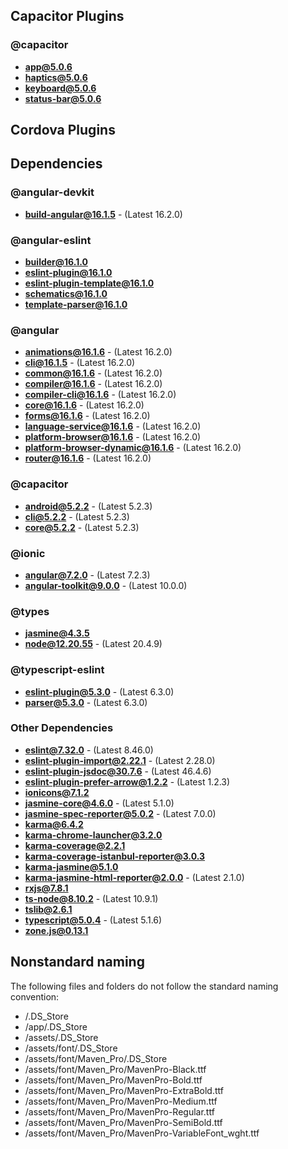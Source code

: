 ## Capacitor Plugins

### @capacitor
- **app@5.0.6**
- **haptics@5.0.6**
- **keyboard@5.0.6**
- **status-bar@5.0.6**
## Cordova Plugins

## Dependencies

### @angular-devkit
- **build-angular@16.1.5** - (Latest 16.2.0)
### @angular-eslint
- **builder@16.1.0**
- **eslint-plugin@16.1.0**
- **eslint-plugin-template@16.1.0**
- **schematics@16.1.0**
- **template-parser@16.1.0**
### @angular
- **animations@16.1.6** - (Latest 16.2.0)
- **cli@16.1.5** - (Latest 16.2.0)
- **common@16.1.6** - (Latest 16.2.0)
- **compiler@16.1.6** - (Latest 16.2.0)
- **compiler-cli@16.1.6** - (Latest 16.2.0)
- **core@16.1.6** - (Latest 16.2.0)
- **forms@16.1.6** - (Latest 16.2.0)
- **language-service@16.1.6** - (Latest 16.2.0)
- **platform-browser@16.1.6** - (Latest 16.2.0)
- **platform-browser-dynamic@16.1.6** - (Latest 16.2.0)
- **router@16.1.6** - (Latest 16.2.0)
### @capacitor
- **android@5.2.2** - (Latest 5.2.3)
- **cli@5.2.2** - (Latest 5.2.3)
- **core@5.2.2** - (Latest 5.2.3)
### @ionic
- **angular@7.2.0** - (Latest 7.2.3)
- **angular-toolkit@9.0.0** - (Latest 10.0.0)
### @types
- **jasmine@4.3.5**
- **node@12.20.55** - (Latest 20.4.9)
### @typescript-eslint
- **eslint-plugin@5.3.0** - (Latest 6.3.0)
- **parser@5.3.0** - (Latest 6.3.0)
### Other Dependencies
- **eslint@7.32.0** - (Latest 8.46.0)
- **eslint-plugin-import@2.22.1** - (Latest 2.28.0)
- **eslint-plugin-jsdoc@30.7.6** - (Latest 46.4.6)
- **eslint-plugin-prefer-arrow@1.2.2** - (Latest 1.2.3)
- **ionicons@7.1.2**
- **jasmine-core@4.6.0** - (Latest 5.1.0)
- **jasmine-spec-reporter@5.0.2** - (Latest 7.0.0)
- **karma@6.4.2**
- **karma-chrome-launcher@3.2.0**
- **karma-coverage@2.2.1**
- **karma-coverage-istanbul-reporter@3.0.3**
- **karma-jasmine@5.1.0**
- **karma-jasmine-html-reporter@2.0.0** - (Latest 2.1.0)
- **rxjs@7.8.1**
- **ts-node@8.10.2** - (Latest 10.9.1)
- **tslib@2.6.1**
- **typescript@5.0.4** - (Latest 5.1.6)
- **zone.js@0.13.1**


## Nonstandard naming
The following files and folders do not follow the standard naming convention:

- /.DS_Store
- /app/.DS_Store
- /assets/.DS_Store
- /assets/font/.DS_Store
- /assets/font/Maven_Pro/.DS_Store
- /assets/font/Maven_Pro/MavenPro-Black.ttf
- /assets/font/Maven_Pro/MavenPro-Bold.ttf
- /assets/font/Maven_Pro/MavenPro-ExtraBold.ttf
- /assets/font/Maven_Pro/MavenPro-Medium.ttf
- /assets/font/Maven_Pro/MavenPro-Regular.ttf
- /assets/font/Maven_Pro/MavenPro-SemiBold.ttf
- /assets/font/Maven_Pro/MavenPro-VariableFont_wght.ttf
